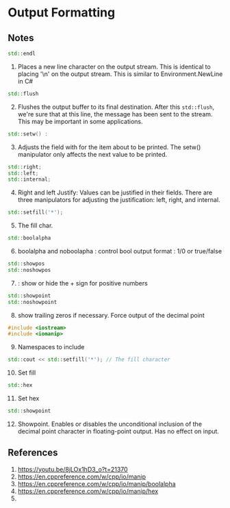 # Output Formatting

## Notes
```cpp
std::endl
```

1. Places a new line character on the output stream. This is identical to placing '\n' on the output stream. This is similar to Environment.NewLine in C# 

```cpp
std::flush
```

2. Flushes the output buffer to its final destination. After this `std::flush`, we're sure that at this line, the message has been sent to the stream. This may be important in some applications.

```c++
std::setw() : 
```

3. Adjusts the field with for the item about to be printed. The setw() manipulator only affects the next value to be printed.

```cpp
std::right;
std::left;
std::internal;
```

4. Right and left Justify: Values can be justified in their fields. There are three manipulators for adjusting the justification: left, right, and internal.

```cpp
std::setfill('*');
```

5. The fill char.

```cpp
std::boolalpha
```

6. boolalpha and noboolapha : control bool output format : 1/0 or true/false

```cpp
std::showpos 
std::noshowpos
```

7.  : show or hide the +  sign for positive numbers

```cpp
std::showpoint 
std::noshowpoint
```

8. show trailing zeros if necessary. Force output of the decimal point

```cpp
#include <iostream>
#include <iomanip>
```

9. Namespaces to include

```cpp
std::cout << std::setfill('*'); // The fill character
```

10. Set fill

```cpp
std::hex
```

11. Set hex

```cpp
std::showpoint
```

12. Showpoint. Enables or disables the unconditional inclusion of the decimal point character in floating-point output. Has no effect on input.

## References

1. https://youtu.be/8jLOx1hD3_o?t=21370
2. https://en.cppreference.com/w/cpp/io/manip
3. https://en.cppreference.com/w/cpp/io/manip/boolalpha
4. https://en.cppreference.com/w/cpp/io/manip/hex
5. 

